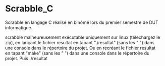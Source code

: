 # Scrabble_C
Scrabble en langage C réalisé en binôme lors du premier semestre de DUT informatique.

scrabble malheureusement exécutable uniquement sur linux (télechargez le zip), en lançant le fichier resultat en tapant "./resultat" 
(sans les " ") dans une console dans le répertoire du projet.
Ou en recréant le fichier resultat en tapant "make" (sans les " ") dans une console dans le répertoire du projet. Puis ./resultat
